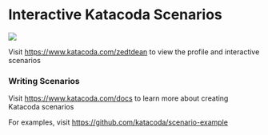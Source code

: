 # Interactive Katacoda Scenarios

[![](http://shields.katacoda.com/katacoda/zedtdean/count.svg)](https://www.katacoda.com/zedtdean "Get your profile on Katacoda.com")

Visit https://www.katacoda.com/zedtdean to view the profile and interactive scenarios

### Writing Scenarios
Visit https://www.katacoda.com/docs to learn more about creating Katacoda scenarios

For examples, visit https://github.com/katacoda/scenario-example
